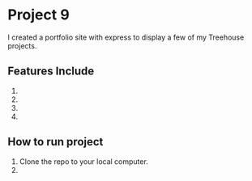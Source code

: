 # Project 9
I created a portfolio site with express to display a few of my Treehouse projects.

## Features Include
1. 
2. 
3. 
4. 


## How to run project
1. Clone the repo to your local computer.
2. 